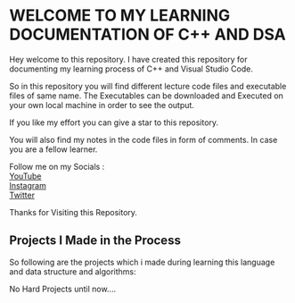 # WELCOME TO MY LEARNING DOCUMENTATION OF C++ AND DSA
Hey welcome to this repository. I have created this repository for documenting my learning process of C++ and Visual Studio Code.

So in this repository you will find different lecture code files and executable files of same name. The Executables can be downloaded and Executed on your own local machine in order to see the output. 

If you like my effort you can give a star to this repository.

You will also find my notes in the code files in form of comments. In case you are a fellow learner.

Follow me on my Socials :
\
[YouTube]("https://youtube.com/@sharmagautam08")
\
[Instagram]("https://instagram.com/sharmagautam08")
\
[Twitter]("https://x.com/codeandman")

Thanks for Visiting this Repository.

## Projects I Made in the Process
So following are the projects which i made during learning this language and data structure and algorithms:

No Hard Projects until now....
